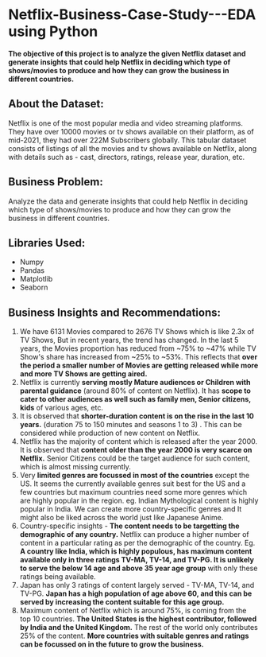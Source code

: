 # Netflix-Business-Case-Study---EDA using Python
**The objective of this project is to analyze the given Netflix dataset and generate insights that could help Netflix in deciding which type of shows/movies to produce and how they can grow the business in different countries.**

## About the Dataset:
Netflix is one of the most popular media and video streaming platforms. They have over 10000 movies or tv shows available on their platform, as of mid-2021, they had over 222M Subscribers globally. This tabular dataset consists of listings of all the movies and tv shows available on Netflix, along with details such as - cast, directors, ratings, release year, duration, etc.

## Business Problem:
Analyze the data and generate insights that could help Netflix in deciding which type of shows/movies to produce and how they can grow the business in different countries.

## Libraries Used:
- Numpy
- Pandas
- Matplotlib
- Seaborn
  
## Business Insights and Recommendations:
1. We have 6131 Movies compared to 2676 TV Shows which is like 2.3x of TV Shows, But in recent years, the trend has changed. In the last 5 years, the Movies proportion has reduced from ~75% to ~47% while TV Show's share has increased from ~25% to ~53%.
This reflects that **over the period a smaller number of Movies are getting released while more and more TV Shows are getting aired.**
2. Netflix is currently **serving mostly Mature audiences or Children with parental guidance** (around 80% of content on Netflix). It has **scope to cater to other audiences as well such as family men, Senior citizens, kids** of various ages, etc.
3. It is observed that **shorter-duration content is on the rise in the last 10 years.** (duration 75 to 150 minutes and seasons 1 to 3) . This can be considered while production of new content on Netflix.
4. Netflix has the majority of content which is released after the year 2000. It is observed that **content older than the year 2000 is very scarce on Netflix.** Senior Citizens could be the target audience for such content, which is almost missing currently.
5. Very **limited genres are focussed in most of the countries** except the US. It seems the currently available genres suit best for the US and a few countries but maximum countries need some more genres which are highly popular in the region. eg. Indian Mythological content is highly popular in India. We can create more country-specific genres and It might also be liked across the world just like Japanese Anime.
6. Country-specific insights - **The content needs to be targetting the demographic of any country.** Netflix can produce a higher number of content in a particular rating as per the demographic of the country. Eg. **A country like India, which is highly populous, has maximum content available only in three ratings TV-MA, TV-14, and TV-PG. It is unlikely to serve the below 14 age and above 35 year age group** with only these ratings being available.
7.  Japan has only 3 ratings of content largely served - TV-MA, TV-14, and TV-PG. **Japan has a high population of age above 60, and this can be served by increasing the content suitable for this age group.**
8.  Maximum content of Netflix which is around 75%, is coming from the top 10 countries. **The United States is the highest contributor, followed by India and the United Kingdom.** The rest of the world only contributes 25% of the content. **More countries with suitable genres and ratings can be focussed on in the future to grow the business.**
